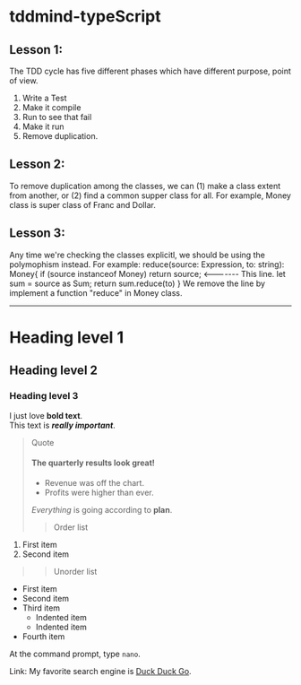 # tddmind-typeScript

## Lesson 1:
The TDD cycle has five different phases which have different purpose, point of view.
1. Write a Test 
2. Make it compile
3. Run to see that fail 
4. Make it run 
5. Remove duplication.

## Lesson 2: 
To remove duplication among the classes, we can (1) make a class extent from another, or (2) find a common supper class for all. For example, Money class is super class of Franc and Dollar.

## Lesson 3: 
Any time we're checking the classes explicitl, we should be using the polymophism instead.
For example: 
    reduce(source: Expression, to: string): Money{
        if (source instanceof Money) return source; <------- This line.
        let sum = source as Sum;
        return sum.reduce(to)
    }
We remove the line by implement a function "reduce" in Money class.

-----
# Heading level 1
## Heading level 2
### Heading level 3

I just love **bold text**.	
This text is ***really important***.
> Quote
> #### The quarterly results look great!
>
> - Revenue was off the chart.
> - Profits were higher than ever.
>
>  *Everything* is going according to **plan**.
>> Order list
1. First item
2. Second item

>> Unorder list
- First item
- Second item
- Third item
    - Indented item
    - Indented item
- Fourth item

At the command prompt, type `nano`.

Link: My favorite search engine is [Duck Duck Go](https://duckduckgo.com).

